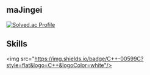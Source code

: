 ## maJingei
[![Solved.ac Profile](http://mazassumnida.wtf/api/generate_badge?boj=asdsa112)](https://solved.ac/asdsa112)<br/>
## Skills
<img src="https://img.shields.io/badge/C++-00599C?style=flat&logo=C++&logoColor=white"/>
